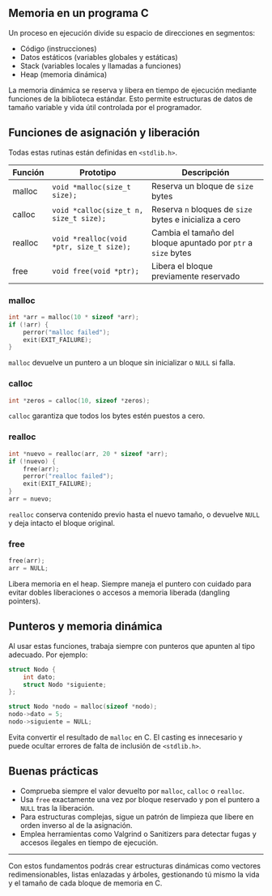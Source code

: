 ## Memoria en un programa C

Un proceso en ejecución divide su espacio de direcciones en segmentos:

- Código (instrucciones)
- Datos estáticos (variables globales y estáticas)
- Stack (variables locales y llamadas a funciones)
- Heap (memoria dinámica)

La memoria dinámica se reserva y libera en tiempo de ejecución mediante funciones de la biblioteca estándar. Esto permite estructuras de datos de tamaño variable y vida útil controlada por el programador.

## Funciones de asignación y liberación

Todas estas rutinas están definidas en `<stdlib.h>`.

|Función|Prototipo|Descripción|
|---|---|---|
|malloc|`void *malloc(size_t size);`|Reserva un bloque de `size` bytes|
|calloc|`void *calloc(size_t n, size_t size);`|Reserva `n` bloques de `size` bytes e inicializa a cero|
|realloc|`void *realloc(void *ptr, size_t size);`|Cambia el tamaño del bloque apuntado por `ptr` a `size` bytes|
|free|`void free(void *ptr);`|Libera el bloque previamente reservado|

### malloc

```c
int *arr = malloc(10 * sizeof *arr);
if (!arr) {
    perror("malloc failed");
    exit(EXIT_FAILURE);
}
```

`malloc` devuelve un puntero a un bloque sin inicializar o `NULL` si falla.

### calloc

```c
int *zeros = calloc(10, sizeof *zeros);
```

`calloc` garantiza que todos los bytes estén puestos a cero.

### realloc

```c
int *nuevo = realloc(arr, 20 * sizeof *arr);
if (!nuevo) {
    free(arr);
    perror("realloc failed");
    exit(EXIT_FAILURE);
}
arr = nuevo;
```

`realloc` conserva contenido previo hasta el nuevo tamaño, o devuelve `NULL` y deja intacto el bloque original.

### free

```c
free(arr);
arr = NULL;
```

Libera memoria en el heap. Siempre maneja el puntero con cuidado para evitar dobles liberaciones o accesos a memoria liberada (dangling pointers).

## Punteros y memoria dinámica

Al usar estas funciones, trabaja siempre con punteros que apunten al tipo adecuado. Por ejemplo:

```c
struct Nodo {
    int dato;
    struct Nodo *siguiente;
};

struct Nodo *nodo = malloc(sizeof *nodo);
nodo->dato = 5;
nodo->siguiente = NULL;
```

Evita convertir el resultado de `malloc` en C. El casting es innecesario y puede ocultar errores de falta de inclusión de `<stdlib.h>`.

## Buenas prácticas

- Comprueba siempre el valor devuelto por `malloc`, `calloc` o `realloc`.
- Usa `free` exactamente una vez por bloque reservado y pon el puntero a `NULL` tras la liberación.
- Para estructuras complejas, sigue un patrón de limpieza que libere en orden inverso al de la asignación.
- Emplea herramientas como Valgrind o Sanitizers para detectar fugas y accesos ilegales en tiempo de ejecución.

---

Con estos fundamentos podrás crear estructuras dinámicas como vectores redimensionables, listas enlazadas y árboles, gestionando tú mismo la vida y el tamaño de cada bloque de memoria en C.